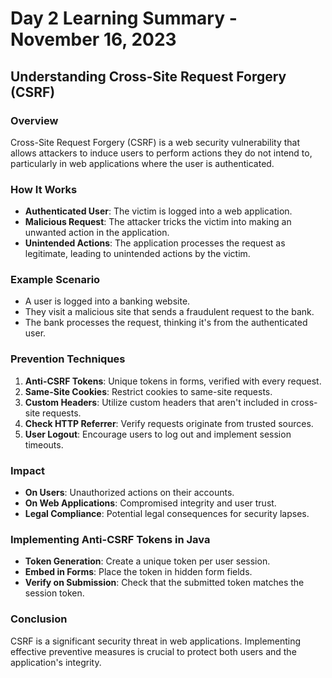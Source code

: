 # Day 2 Learning Summary - November 16, 2023

## Understanding Cross-Site Request Forgery (CSRF)

### Overview
Cross-Site Request Forgery (CSRF) is a web security vulnerability that allows attackers to induce users to perform actions they do not intend to, particularly in web applications where the user is authenticated.

### How It Works
- **Authenticated User**: The victim is logged into a web application.
- **Malicious Request**: The attacker tricks the victim into making an unwanted action in the application.
- **Unintended Actions**: The application processes the request as legitimate, leading to unintended actions by the victim.

### Example Scenario
- A user is logged into a banking website.
- They visit a malicious site that sends a fraudulent request to the bank.
- The bank processes the request, thinking it's from the authenticated user.

### Prevention Techniques
1. **Anti-CSRF Tokens**: Unique tokens in forms, verified with every request.
2. **Same-Site Cookies**: Restrict cookies to same-site requests.
3. **Custom Headers**: Utilize custom headers that aren't included in cross-site requests.
4. **Check HTTP Referrer**: Verify requests originate from trusted sources.
5. **User Logout**: Encourage users to log out and implement session timeouts.

### Impact
- **On Users**: Unauthorized actions on their accounts.
- **On Web Applications**: Compromised integrity and user trust.
- **Legal Compliance**: Potential legal consequences for security lapses.

### Implementing Anti-CSRF Tokens in Java
- **Token Generation**: Create a unique token per user session.
- **Embed in Forms**: Place the token in hidden form fields.
- **Verify on Submission**: Check that the submitted token matches the session token.

### Conclusion
CSRF is a significant security threat in web applications. Implementing effective preventive measures is crucial to protect both users and the application's integrity.
